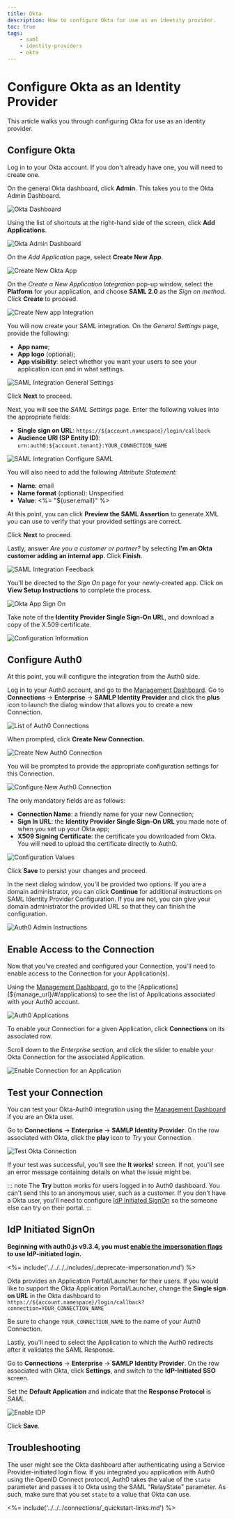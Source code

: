 ```yaml
---
title: Okta
description: How to configure Okta for use as an identity provider.
toc: true
tags:
    - saml
    - identity-providers
    - okta
---
```


# Configure Okta as an Identity Provider

This article walks you through configuring Okta for use as an identity provider.

## Configure Okta

Log in to your Okta account. If you don't already have one, you will need to create one.

On the general Okta dashboard, click **Admin**. This takes you to the Okta Admin Dashboard.

![Okta Dashboard](/media/articles/saml/identity-providers/okta/okta-dashboard.png)

Using the list of shortcuts at the right-hand side of the screen, click **Add Applications**.

![Okta Admin Dashboard](/media/articles/saml/identity-providers/okta/okta-admin-dashboard.png)

On the *Add Application* page, select **Create New App**.

![Create New Okta App](/media/articles/saml/identity-providers/okta/create-new-app.png)

On the *Create a New Application Integration* pop-up window, select the **Platform** for your application, and choose **SAML 2.0** as the *Sign on method*. Click **Create** to proceed.

![Create New app Integration](/media/articles/saml/identity-providers/okta/new-app-integration.png)

You will now create your SAML integration. On the *General Settings* page, provide the following:

* **App name**;
* **App logo** (optional);
* **App visibility**: select whether you want your users to see your application icon and in what settings.

![SAML Integration General Settings](/media/articles/saml/identity-providers/okta/saml-general-settings.png)

Click **Next** to proceed.

Next, you will see the *SAML Settings* page. Enter the following values into the appropriate fields:

* **Single sign on URL**: `https://${account.namespace}/login/callback`
* **Audience URI (SP Entity ID)**: `urn:auth0:${account.tenant}:YOUR_CONNECTION_NAME`

![SAML Integration Configure SAML](/media/articles/saml/identity-providers/okta/saml-settings.png)

You will also need to add the following *Attribute Statement*:

* **Name**: email
* **Name format** (optional): Unspecified
* **Value**: <%= "${user.email}" %>

At this point, you can click **Preview the SAML Assertion** to generate XML you can use to verify that your provided settings are correct.

Click **Next** to proceed.

Lastly, answer *Are you a customer or partner?* by selecting **I'm an Okta customer adding an internal app**. Click **Finish**.

![SAML Integration Feedback](/media/articles/saml/identity-providers/okta/okta-support.png)

You'll be directed to the *Sign On* page for your newly-created app. Click on **View Setup Instructions** to complete the process.

![Okta App Sign On](/media/articles/saml/identity-providers/okta/view-setup-instructions.png)

Take note of the **Identity Provider Single Sign-On URL**, and download a copy of the X.509 certificate.

![Configuration Information](/media/articles/saml/identity-providers/okta/config-info.png)

## Configure Auth0

At this point, you will configure the integration from the Auth0 side.

Log in to your Auth0 account, and go to the [Management Dashboard](${manage_url}). Go to **Connections** -> **Enterprise** -> **SAMLP Identity Provider** and click the **plus** icon to launch the dialog window that allows you to create a new Connection.

![List of Auth0 Connections](/media/articles/saml/identity-providers/okta/enterprise-connections.png)

When prompted, click **Create New Connection.**

![Create New Auth0 Connection](/media/articles/saml/identity-providers/okta/create-new-connection.png)

You will be prompted to provide the appropriate configuration settings for this Connection.

![Configure New Auth0 Connection](/media/articles/saml/identity-providers/okta/configure-new-connection.png)

The only mandatory fields are as follows:

* **Connection Name**: a friendly name for your new Connection;
* **Sign In URL**: the **Identity Provider Single Sign-On URL** you made note of when you set up your Okta app;
* **X509 Signing Certificate**: the certificate you downloaded from Okta. You will need to upload the certificate directly to Auth0.

![Configuration Values](/media/articles/saml/identity-providers/okta/configured-connection.png)

Click **Save** to persist your changes and proceed.

In the next dialog window, you'll be provided two options. If you are a domain administrator, you can click **Continue** for additional instructions on SAML Identity Provider Configuration. If you are not, you can give your domain administrator the provided URL so that they can finish the configuration.

![Auth0 Admin Instructions](/media/articles/saml/identity-providers/okta/admin-settings.png)

## Enable Access to the Connection

Now that you've created and configured your Connection, you'll need to enable access to the Connection for your Application(s).

Using the [Management Dashboard](${manage_url}), go to the [Applications](${manage_url}/#/applications) to see the list of Applications associated with your Auth0 account.

![Auth0 Applications](/media/articles/saml/identity-providers/okta/clients.png)

To enable your Connection for a given Application, click **Connections** on its associated row.

Scroll down to the *Enterprise* section, and click the slider to enable your Okta Connection for the associated Application.

![Enable Connection for an Application](/media/articles/saml/identity-providers/okta/enable-connection.png)

## Test your Connection

You can test your Okta-Auth0 integration using the [Management Dashboard](${manage_url}) if you are an Okta user.

Go to **Connections** -> **Enterprise** -> **SAMLP Identity Provider**. On the row associated with Okta, click the **play** icon to *Try* your Connection.

![Test Okta Connection](/media/articles/saml/identity-providers/okta/test.png)

If your test was successful, you'll see the **It works!** screen. If not, you'll see an error message containing details on what the issue might be.

::: note
The **Try** button works for users logged in to Auth0 dashboard. You can't send this to an anonymous user, such as a customer. If you don't have a Okta user, you'll need to configure [IdP Initiated SignOn](#idp-initiated-signon) so the someone else can try on their portal.
:::

## IdP Initiated SignOn

**Beginning with auth0.js v9.3.4, you must [enable the impersonation flags](/user-profile/user-impersonation#enable-impersonation) to use IdP-initiated login.**

<%= include('../../../_includes/_deprecate-impersonation.md') %>

Okta provides an Application Portal/Launcher for their users. If you would like to support the Okta Application Portal/Launcher, change the **Single sign on URL** in the Okta dashboard to `https://${account.namespace}/login/callback?connection=YOUR_CONNECTION_NAME`

Be sure to change `YOUR_CONNECTION_NAME` to the name of your Auth0 Connection.

Lastly, you'll need to select the Application to which the Auth0 redirects after it validates the SAML Response.

Go to **Connections** -> **Enterprise** -> **SAMLP Identity Provider**. On the row associated with Okta, click **Settings**, and switch to the **IdP-Initiated SSO** screen.

Set the **Default Application** and indicate that the **Response Protocol** is *SAML*.

![Enable IDP](/media/articles/saml/identity-providers/okta/enable-idp-connection.png)

Click **Save**.

## Troubleshooting

The user might see the Okta dashboard after authenticating using a Service Provider-initiated login flow. If you integrated you application with Auth0 using the OpenID Connect protocol, Auth0 takes the value of the `state` parameter and passes it to Okta using the SAML "RelayState" parameter. As such, make sure that you set `state` to a value that Okta can use.


<%= include('../../../connections/_quickstart-links.md') %>

